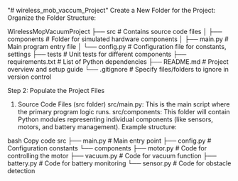 "# wireless_mob_vaccum_Project" 
Create a New Folder for the Project:
Organize the Folder Structure:

WirelessMopVacuumProject
├── src                # Contains source code files
│   ├── components     # Folder for simulated hardware components
│   ├── main.py        # Main program entry file
│   └── config.py      # Configuration file for constants, settings
├── tests              # Unit tests for different components
├── requirements.txt   # List of Python dependencies
├── README.md          # Project overview and setup guide
└── .gitignore         # Specify files/folders to ignore in version control

Step 2: Populate the Project Files
1. Source Code Files (src folder)
src/main.py: This is the main script where the primary program logic runs.
src/components: This folder will contain Python modules representing individual components (like sensors, motors, and battery management).
Example structure:

bash
Copy code
src
├── main.py             # Main entry point
├── config.py           # Configuration constants
└── components
    ├── motor.py        # Code for controlling the motor
    ├── vacuum.py       # Code for vacuum function
    ├── battery.py      # Code for battery monitoring
    └── sensor.py       # Code for obstacle detection
